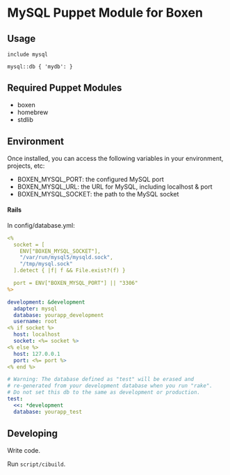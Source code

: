 # MySQL Puppet Module for Boxen

## Usage

```puppet
include mysql

mysql::db { 'mydb': }
```

## Required Puppet Modules

* boxen
* homebrew
* stdlib

## Environment

Once installed, you can access the following variables in your environment, projects, etc:

* BOXEN_MYSQL_PORT: the configured MySQL port
* BOXEN_MYSQL_URL: the URL for MySQL, including localhost & port
* BOXEN_MYSQL_SOCKET: the path to the MySQL socket

#### Rails

In config/database.yml:

```yaml
<%
  socket = [
    ENV["BOXEN_MYSQL_SOCKET"],
    "/var/run/mysql5/mysqld.sock",
    "/tmp/mysql.sock"
  ].detect { |f| f && File.exist?(f) }

  port = ENV["BOXEN_MYSQL_PORT"] || "3306"
%>

development: &development
  adapter: mysql
  database: yourapp_development
  username: root
<% if socket %>
  host: localhost
  socket: <%= socket %>
<% else %>
  host: 127.0.0.1
  port: <%= port %>
<% end %>

# Warning: The database defined as "test" will be erased and
# re-generated from your development database when you run "rake".
# Do not set this db to the same as development or production.
test:
  <<: *development
  database: yourapp_test
```

## Developing

Write code.

Run `script/cibuild`.
